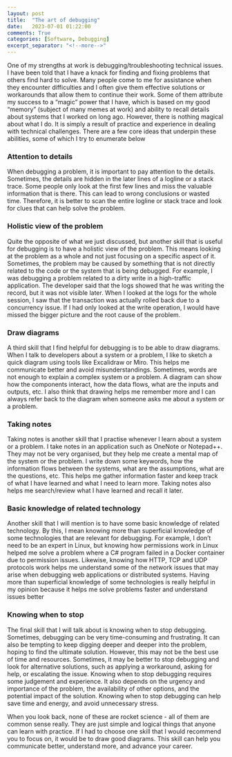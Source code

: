 ```yaml
---
layout: post
title:  "The art of debugging"
date:   2023-07-01 01:22:00
comments: True
categories: [Software, Debugging]
excerpt_separator: "<!--more-->"
---
```


One of my strengths at work is debugging/troubleshooting technical issues. I have been told that I have a knack for finding and fixing problems that others find hard to solve. Many people come to me for assistance when they encounter difficulties and I often give them effective solutions or workarounds that allow them to continue their work. Some of them attribute my success to a “magic” power that I have, which is based on my good “memory” (subject of many memes at work) and ability to recall details about systems that I worked on long ago. However, there is nothing magical about what I do. It is simply a result of practice and experience in dealing with technical challenges. There are a few core ideas that underpin these abilities, some of which I try to enumerate below

<!--more-->

### Attention to details
When debugging a problem, it is important to pay attention to the details. Sometimes, the details are hidden in the later lines of a logline or a stack trace. Some people only look at the first few lines and miss the valuable information that is there. This can lead to wrong conclusions or wasted time. Therefore, it is better to scan the entire logline or stack trace and look for clues that can help solve the problem.

### Holistic view of the problem
Quite the opposite of what we just discussed, but another skill that is useful for debugging is to have a holistic view of the problem. This means looking at the problem as a whole and not just focusing on a specific aspect of it. Sometimes, the problem may be caused by something that is not directly related to the code or the system that is being debugged. For example, I was debugging a problem related to a dirty write in a high-traffic application. The developer said that the logs showed that he was writing the record, but it was not visible later. When I looked at the logs for the whole session, I saw that the transaction was actually rolled back due to a concurrency issue. If I had only looked at the write operation, I would have missed the bigger picture and the root cause of the problem.

### Draw diagrams
A third skill that I find helpful for debugging is to be able to draw diagrams. When I talk to developers about a system or a problem, I like to sketch a quick diagram using tools like Excalidraw or Miro. This helps me communicate better and avoid misunderstandings. Sometimes, words are not enough to explain a complex system or a problem. A diagram can show how the components interact, how the data flows, what are the inputs and outputs, etc. I also think that drawing helps me remember more and I can always refer back to the diagram when someone asks me about a system or a problem.

### Taking notes
Taking notes is another skill that I practise whenever I learn about a system or a problem. I take notes in an application such as OneNote or Notepad++. They may not be very organised, but they help me create a mental map of the system or the problem. I write down some keywords, how the information flows between the systems, what are the assumptions, what are the questions, etc. This helps me gather information faster and keep track of what I have learned and what I need to learn more. Taking notes also helps me search/review what I have learned and recall it later.

### Basic knowledge of related technology
Another skill that I will mention is to have some basic knowledge of related technology. By this, I mean knowing more than superficial knowledge of some technologies that are relevant for debugging. For example, I don’t need to be an expert in Linux, but knowing how permissions work in Linux helped me solve a problem where a C# program failed in a Docker container due to permission issues. Likewise, knowing how HTTP, TCP and UDP protocols work helps me understand some of the network issues that may arise when debugging web applications or distributed systems. Having more than superficial knowledge of some technologies is really helpful in my opinion because it helps me solve problems faster and understand issues better

### Knowing when to stop
The final skill that I will talk about is knowing when to stop debugging. Sometimes, debugging can be very time-consuming and frustrating. It can also be tempting to keep digging deeper and deeper into the problem, hoping to find the ultimate solution. However, this may not be the best use of time and resources. Sometimes, it may be better to stop debugging and look for alternative solutions, such as applying a workaround, asking for help, or escalating the issue. Knowing when to stop debugging requires some judgement and experience. It also depends on the urgency and importance of the problem, the availability of other options, and the potential impact of the solution. Knowing when to stop debugging can help save time and energy, and avoid unnecessary stress.

When you look back, none of these are rocket science - all of them are common sense really. They are just simple and logical things that anyone can learn with practice. If I had to choose one skill that I would recommend you to focus on, it would be to draw good diagrams. This skill can help you communicate better, understand more, and advance your career.